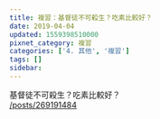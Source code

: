 ```yaml
---
title: 複習：基督徒不可殺生？吃素比較好？
date: 2019-04-04
updated: 1559398510000
pixnet_category: 複習
categories: ['4. 其他', '複習']
tags: []
sidebar: 
---
```


<p>基督徒不可殺生？吃素比較好？<br/>
<a href="/posts/269191484" target="_blank">/posts/269191484</a></p>
<p> </p>
